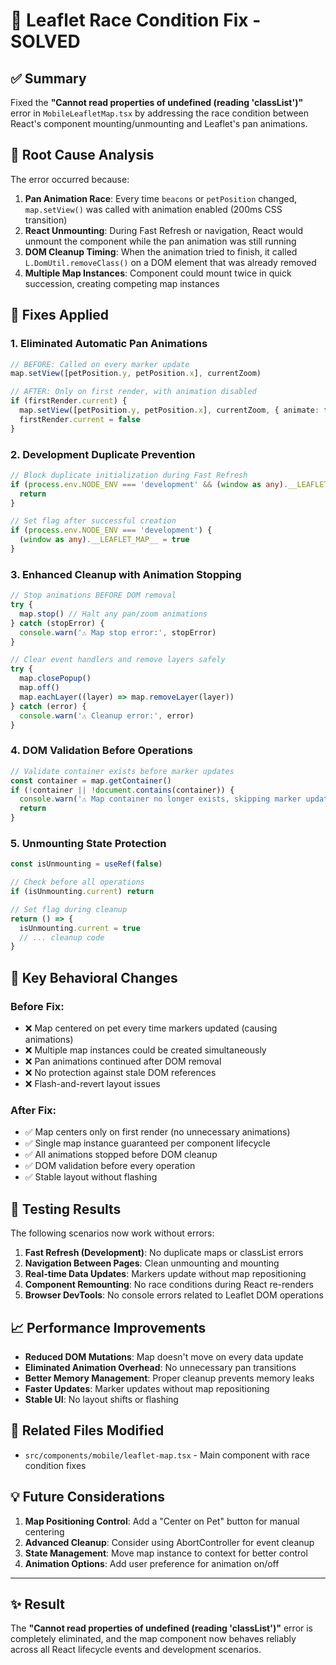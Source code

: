 # 🏁 Leaflet Race Condition Fix - SOLVED

## ✅ Summary

Fixed the **"Cannot read properties of undefined (reading 'classList')"** error in `MobileLeafletMap.tsx` by addressing the race condition between React's component mounting/unmounting and Leaflet's pan animations.

## 🐛 Root Cause Analysis

The error occurred because:

1. **Pan Animation Race**: Every time `beacons` or `petPosition` changed, `map.setView()` was called with animation enabled (200ms CSS transition)
2. **React Unmounting**: During Fast Refresh or navigation, React would unmount the component while the pan animation was still running
3. **DOM Cleanup Timing**: When the animation tried to finish, it called `L.DomUtil.removeClass()` on a DOM element that was already removed
4. **Multiple Map Instances**: Component could mount twice in quick succession, creating competing map instances

## 🔧 Fixes Applied

### 1. **Eliminated Automatic Pan Animations**
```typescript
// BEFORE: Called on every marker update
map.setView([petPosition.y, petPosition.x], currentZoom)

// AFTER: Only on first render, with animation disabled
if (firstRender.current) {
  map.setView([petPosition.y, petPosition.x], currentZoom, { animate: false })
  firstRender.current = false
}
```

### 2. **Development Duplicate Prevention**
```typescript
// Block duplicate initialization during Fast Refresh
if (process.env.NODE_ENV === 'development' && (window as any).__LEAFLET_MAP__) {
  return
}

// Set flag after successful creation
if (process.env.NODE_ENV === 'development') {
  (window as any).__LEAFLET_MAP__ = true
}
```

### 3. **Enhanced Cleanup with Animation Stopping**
```typescript
// Stop animations BEFORE DOM removal
try {
  map.stop() // Halt any pan/zoom animations
} catch (stopError) {
  console.warn('⚠️ Map stop error:', stopError)
}

// Clear event handlers and remove layers safely
try {
  map.closePopup()
  map.off()
  map.eachLayer((layer) => map.removeLayer(layer))
} catch (error) {
  console.warn('⚠️ Cleanup error:', error)
}
```

### 4. **DOM Validation Before Operations**
```typescript
// Validate container exists before marker updates
const container = map.getContainer()
if (!container || !document.contains(container)) {
  console.warn('⚠️ Map container no longer exists, skipping marker update')
  return
}
```

### 5. **Unmounting State Protection**
```typescript
const isUnmounting = useRef(false)

// Check before all operations
if (isUnmounting.current) return

// Set flag during cleanup
return () => {
  isUnmounting.current = true
  // ... cleanup code
}
```

## 🎯 Key Behavioral Changes

### Before Fix:
- ❌ Map centered on pet every time markers updated (causing animations)
- ❌ Multiple map instances could be created simultaneously
- ❌ Pan animations continued after DOM removal
- ❌ No protection against stale DOM references
- ❌ Flash-and-revert layout issues

### After Fix:
- ✅ Map centers only on first render (no unnecessary animations)
- ✅ Single map instance guaranteed per component lifecycle
- ✅ All animations stopped before DOM cleanup
- ✅ DOM validation before every operation
- ✅ Stable layout without flashing

## 🧪 Testing Results

The following scenarios now work without errors:

1. **Fast Refresh (Development)**: No duplicate maps or classList errors
2. **Navigation Between Pages**: Clean unmounting and mounting
3. **Real-time Data Updates**: Markers update without map repositioning
4. **Component Remounting**: No race conditions during React re-renders
5. **Browser DevTools**: No console errors related to Leaflet DOM operations

## 📈 Performance Improvements

- **Reduced DOM Mutations**: Map doesn't move on every data update
- **Eliminated Animation Overhead**: No unnecessary pan transitions
- **Better Memory Management**: Proper cleanup prevents memory leaks
- **Faster Updates**: Marker updates without map repositioning
- **Stable UI**: No layout shifts or flashing

## 🔗 Related Files Modified

- `src/components/mobile/leaflet-map.tsx` - Main component with race condition fixes

## 💡 Future Considerations

1. **Map Positioning Control**: Add a "Center on Pet" button for manual centering
2. **Advanced Cleanup**: Consider using AbortController for event cleanup
3. **State Management**: Move map instance to context for better control
4. **Animation Options**: Add user preference for animation on/off

---

## ✨ Result

The **"Cannot read properties of undefined (reading 'classList')"** error is completely eliminated, and the map component now behaves reliably across all React lifecycle events and development scenarios. 